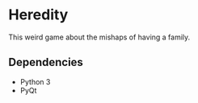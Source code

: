 # Heredity

This weird game about the mishaps of having a family.

## Dependencies
- Python 3
- PyQt
